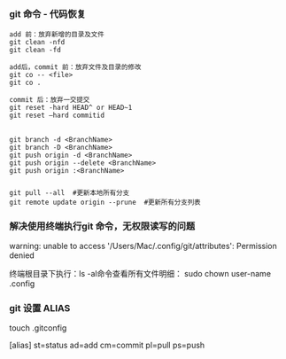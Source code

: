 
### git 命令 - 代码恢复
```
add 前：放弃新增的目录及文件
git clean -nfd
git clean -fd

add后，commit 前：放弃文件及目录的修改
git co -- <file>
git co . 

commit 后：放弃一交提交
git reset -hard HEAD^ or HEAD~1
git reset –hard commitid
```

##
```
git branch -d <BranchName>
git branch -D <BranchName>
git push origin -d <BranchName>
git push origin --delete <BranchName>
git push origin :<BranchName>
```

###
```
git pull --all  #更新本地所有分支
git remote update origin --prune  #更新所有分支列表
```

### 解决使用终端执行git 命令，无权限读写的问题

<red>warning: unable to access '/Users/Mac/.config/git/attributes': Permission denied<red>


终端根目录下执行：ls -al命令查看所有文件明细：
sudo chown user-name .config

### git 设置 ALIAS 
touch .gitconfig

[alias]
st=status
ad=add
cm=commit
pl=pull
ps=push
